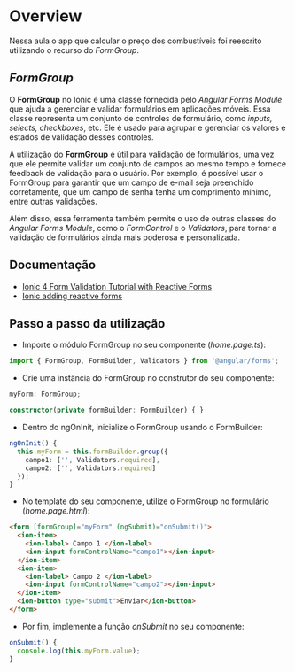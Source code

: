 # Overview

Nessa aula o app que calcular o preço dos combustíveis foi reescrito utilizando o recurso do *FormGroup*.

## *FormGroup*

O **FormGroup** no Ionic é uma classe fornecida pelo *Angular Forms Module* que ajuda a gerenciar e validar formulários em aplicações móveis. Essa classe representa um conjunto de controles de formulário, como *inputs, selects, checkboxes*, etc. Ele é usado para agrupar e gerenciar os valores e estados de validação desses controles.

A utilização do **FormGroup** é útil para validação de formulários, uma vez que ele permite validar um conjunto de campos ao mesmo tempo e fornece feedback de validação para o usuário. Por exemplo, é possível usar o FormGroup para garantir que um campo de e-mail seja preenchido corretamente, que um campo de senha tenha um comprimento mínimo, entre outras validações.

Além disso, essa ferramenta também permite o uso de outras classes do *Angular Forms Module*, como o *FormControl* e o *Validators*, para tornar a validação de formulários ainda mais poderosa e personalizada.

## Documentação

- [Ionic 4 Form Validation Tutorial with Reactive Forms](https://morioh.com/p/18976817e1a7)
- [Ionic adding reactive forms](https://daily-dev-tips.com/posts/ionic-adding-reactive-forms/)

## Passo a passo da utilização

- Importe o módulo FormGroup no seu componente (*home.page.ts*):

```typescript
import { FormGroup, FormBuilder, Validators } from '@angular/forms';
```
- Crie uma instância do FormGroup no construtor do seu componente:

```typescript
myForm: FormGroup;

constructor(private formBuilder: FormBuilder) { }
```

- Dentro do ngOnInit, inicialize o FormGroup usando o FormBuilder:

```typescript
ngOnInit() {
  this.myForm = this.formBuilder.group({
    campo1: ['', Validators.required],
    campo2: ['', Validators.required]
  });
}
```

- No template do seu componente, utilize o FormGroup no formulário (*home.page.html*):

```html
<form [formGroup]="myForm" (ngSubmit)="onSubmit()">
  <ion-item>
    <ion-label> Campo 1 </ion-label>
    <ion-input formControlName="campo1"></ion-input>
  </ion-item>
  <ion-item>
    <ion-label> Campo 2 </ion-label>
    <ion-input formControlName="campo2"></ion-input>
  </ion-item>
  <ion-button type="submit">Enviar</ion-button>
</form>
```
- Por fim, implemente a função *onSubmit* no seu componente:

```typescript
onSubmit() {
  console.log(this.myForm.value);
}
```

